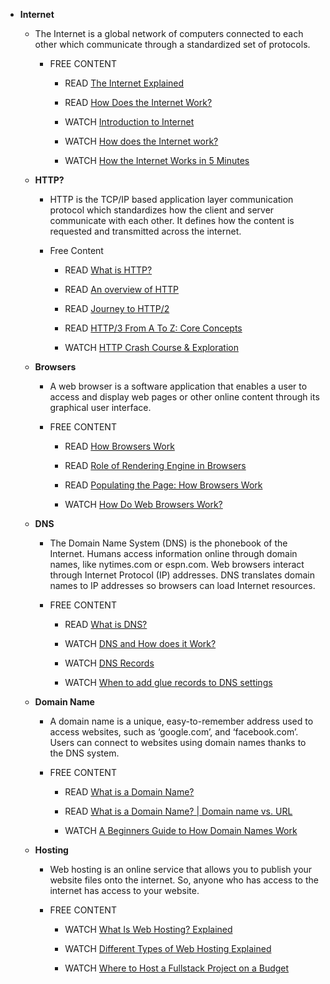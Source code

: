 - **Internet**
    - The Internet is a global network of computers connected to each other which communicate through a standardized set of protocols.

        - FREE CONTENT 
            - READ [The Internet Explained](https://www.vox.com/2014/6/16/18076282/the-internet)

            - READ [How Does the Internet Work?](http://web.stanford.edu/class/msande91si/www-spr04/readings/week1/InternetWhitepaper.htm)

            - WATCH [Introduction to Internet](https://roadmap.sh/guides/what-is-internet)

            - WATCH [How does the Internet work?](https://www.youtube.com/watch?v=x3c1ih2NJEg)

            - WATCH [How the Internet Works in 5 Minutes](https://www.youtube.com/watch?v=7_LPdttKXPc)

    - **HTTP?**
        - HTTP is the TCP/IP based application layer communication protocol which standardizes how the client and server communicate with each other. It defines how the content is requested and transmitted across the internet.

        - Free Content
            - READ [What is HTTP?](https://www.cloudflare.com/en-gb/learning/ddos/glossary/hypertext-transfer-protocol-http/)

            - READ [An overview of HTTP](https://developer.mozilla.org/en-US/docs/Web/HTTP/Overview)

            - READ [Journey to HTTP/2](https://kamranahmed.info/blog/2016/08/13/http-in-depth/)

            - READ [HTTP/3 From A To Z: Core Concepts](https://www.smashingmagazine.com/2021/08/http3-core-concepts-part1/)

            - WATCH [HTTP Crash Course & Exploration](https://www.youtube.com/watch?v=iYM2zFP3Zn0)

    - **Browsers**
        - A web browser is a software application that enables a user to access and display web pages or other online content through its graphical user interface.

        - FREE CONTENT
            - READ [How Browsers Work](https://www.html5rocks.com/en/tutorials/internals/howbrowserswork/)

            - READ [Role of Rendering Engine in Browsers](https://www.browserstack.com/guide/browser-rendering-engine)

            - READ [Populating the Page: How Browsers Work](https://developer.mozilla.org/en-US/docs/Web/Performance/How_browsers_work)

            - WATCH [How Do Web Browsers Work?](https://www.youtube.com/watch?v=WjDrMKZWCt0)

    - **DNS**
        - The Domain Name System (DNS) is the phonebook of the Internet. Humans access information online through domain names, like nytimes.com or espn.com. Web browsers interact through Internet Protocol (IP) addresses. DNS translates domain names to IP addresses so browsers can load Internet resources.

        - FREE CONTENT
            - READ [What is DNS?](https://www.cloudflare.com/en-gb/learning/dns/what-is-dns/)

            - WATCH [DNS and How does it Work?](https://www.youtube.com/watch?v=Wj0od2ag5sk)

            - WATCH [DNS Records](https://www.youtube.com/watch?v=7lxgpKh_fRY)

            - WATCH [When to add glue records to DNS settings](https://www.youtube.com/watch?v=e48AyJOA9W8)

    - **Domain Name**
        - A domain name is a unique, easy-to-remember address used to access websites, such as ‘google.com’, and ‘facebook.com’. Users can connect to websites using domain names thanks to the DNS system.

        - FREE CONTENT
            - READ [What is a Domain Name?](https://developer.mozilla.org/en-US/docs/Learn/Common_questions/What_is_a_domain_name)

            - READ [What is a Domain Name? | Domain name vs. URL](https://www.cloudflare.com/en-gb/learning/dns/glossary/what-is-a-domain-name/)

            - WATCH [A Beginners Guide to How Domain Names Work](https://www.youtube.com/watch?v=Y4cRx19nhJk)
    
    - **Hosting**
        - Web hosting is an online service that allows you to publish your website files onto the internet. So, anyone who has access to the internet has access to your website.

        - FREE CONTENT
            - WATCH [What Is Web Hosting? Explained](https://www.youtube.com/watch?v=htbY9-yggB0)

            - WATCH [Different Types of Web Hosting Explained](https://www.youtube.com/watch?v=AXVZYzw8geg)

            - WATCH [Where to Host a Fullstack Project on a Budget](https://www.youtube.com/watch?v=Kx_1NYYJS7Q)